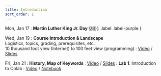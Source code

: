 ```yaml
---
title: Introduction
sort_order: 1
---
```


Mon, Jan 17
: **Martin Luther King Jr. Day 🇺🇸**{: .label .label-purple }

Wed, Jan 19
: **Course Introduction & Landscape** <br/> Logistics, topics, grading, prerequisites, etc. <br/> 10 thousand foot view (Internet) to 100 feet view (programming)
  : [Video](#) / [Slides](https://www.dropbox.com/s/ilxtqzygrsaswwx/101-001-introduction-and-landscape.pptx?dl=0)

Fri, Jan 21
: **History, Map of Keywords**
  : [Video](#) / [Slides](https://www.dropbox.com/s/b7volhac6j7xrga/101-002-history-keywords.pptx?dl=0)
: **Lab 1**: Introduction to Colab
  : [Video](#) / [Notebook](#)

